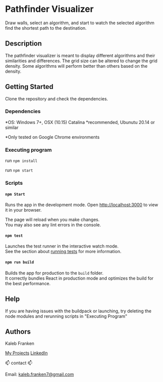# Pathfinder Visualizer

Draw walls, select an algorithm, and start to watch the selected algorithm find the shortest path to the destination.

## Description

The pathfinder visualizer is meant to display different algorithms and their similarities and differences. The grid size can be altered to change the grid density. Some algorithms will perform better than others based on the density.

## Getting Started

Clone the repository and check the dependencies.

### Dependencies

*OS: Windows 7+, OSX (10.15) Catalina *recommended, Ubunutu 20.14 or similar

*Only tested on Google Chrome environments

### Executing program

run ```npm install``` 

run ```npm start```

### Scripts

#### `npm Start`

Runs the app in the development mode.
Open [http://localhost:3000](http://localhost:3000) to view it in your browser.

The page will reload when you make changes.\
You may also see any lint errors in the console.

#### `npm test`

Launches the test runner in the interactive watch mode.\
See the section about [running tests](https://facebook.github.io/create-react-app/docs/running-tests) for more information.

#### `npm run build`

Builds the app for production to the `build` folder.\
It correctly bundles React in production mode and optimizes the build for the best performance.

## Help

If you are having issues with the buildpack or launching, try deleting the node modules and rerunning scripts in "Executing Program"

## Authors



Kaleb Franken

[My Projects](Kaleb-Franken.technology)
[LinkedIn](https://www.linkedin.com/in/kaleb-f/)

📫 contact 📫

Email: kaleb.franken7@gmail.com
